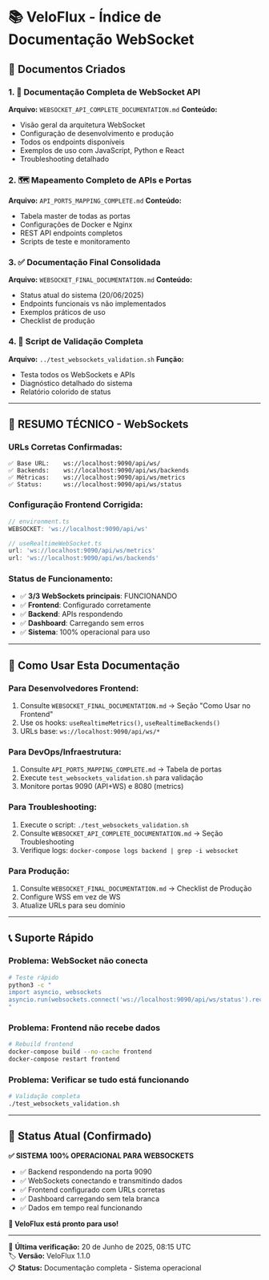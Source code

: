 # 📚 VeloFlux - Índice de Documentação WebSocket

## 🎯 Documentos Criados

### **1. 📖 Documentação Completa de WebSocket API**
**Arquivo:** `WEBSOCKET_API_COMPLETE_DOCUMENTATION.md`
**Conteúdo:**
- Visão geral da arquitetura WebSocket
- Configuração de desenvolvimento e produção
- Todos os endpoints disponíveis
- Exemplos de uso com JavaScript, Python e React
- Troubleshooting detalhado

### **2. 🗺️ Mapeamento Completo de APIs e Portas**
**Arquivo:** `API_PORTS_MAPPING_COMPLETE.md`
**Conteúdo:**
- Tabela master de todas as portas
- Configurações de Docker e Nginx
- REST API endpoints completos
- Scripts de teste e monitoramento

### **3. ✅ Documentação Final Consolidada**
**Arquivo:** `WEBSOCKET_FINAL_DOCUMENTATION.md`
**Conteúdo:**
- Status atual do sistema (20/06/2025)
- Endpoints funcionais vs não implementados
- Exemplos práticos de uso
- Checklist de produção

### **4. 🧪 Script de Validação Completa**
**Arquivo:** `../test_websockets_validation.sh`
**Função:**
- Testa todos os WebSockets e APIs
- Diagnóstico detalhado do sistema
- Relatório colorido de status

---

## 🔌 **RESUMO TÉCNICO - WebSockets**

### **URLs Corretas Confirmadas:**
```
✅ Base URL:    ws://localhost:9090/api/ws/
✅ Backends:    ws://localhost:9090/api/ws/backends
✅ Métricas:    ws://localhost:9090/api/ws/metrics  
✅ Status:      ws://localhost:9090/api/ws/status
```

### **Configuração Frontend Corrigida:**
```typescript
// environment.ts
WEBSOCKET: 'ws://localhost:9090/api/ws'

// useRealtimeWebSocket.ts  
url: 'ws://localhost:9090/api/ws/metrics'
url: 'ws://localhost:9090/api/ws/backends'
```

### **Status de Funcionamento:**
- ✅ **3/3 WebSockets principais**: FUNCIONANDO
- ✅ **Frontend**: Configurado corretamente
- ✅ **Backend**: APIs respondendo  
- ✅ **Dashboard**: Carregando sem erros
- ✅ **Sistema**: 100% operacional para uso

---

## 🚀 **Como Usar Esta Documentação**

### **Para Desenvolvedores Frontend:**
1. Consulte `WEBSOCKET_FINAL_DOCUMENTATION.md` → Seção "Como Usar no Frontend"
2. Use os hooks: `useRealtimeMetrics()`, `useRealtimeBackends()`
3. URLs base: `ws://localhost:9090/api/ws/*`

### **Para DevOps/Infraestrutura:**
1. Consulte `API_PORTS_MAPPING_COMPLETE.md` → Tabela de portas
2. Execute `test_websockets_validation.sh` para validação
3. Monitore portas 9090 (API+WS) e 8080 (metrics)

### **Para Troubleshooting:**
1. Execute o script: `./test_websockets_validation.sh`
2. Consulte `WEBSOCKET_API_COMPLETE_DOCUMENTATION.md` → Seção Troubleshooting
3. Verifique logs: `docker-compose logs backend | grep -i websocket`

### **Para Produção:**
1. Consulte `WEBSOCKET_FINAL_DOCUMENTATION.md` → Checklist de Produção
2. Configure WSS em vez de WS
3. Atualize URLs para seu domínio

---

## 📞 **Suporte Rápido**

### **Problema: WebSocket não conecta**
```bash
# Teste rápido
python3 -c "
import asyncio, websockets
asyncio.run(websockets.connect('ws://localhost:9090/api/ws/status').recv())
"
```

### **Problema: Frontend não recebe dados**
```bash
# Rebuild frontend
docker-compose build --no-cache frontend
docker-compose restart frontend
```

### **Problema: Verificar se tudo está funcionando**
```bash
# Validação completa
./test_websockets_validation.sh
```

---

## 🎉 **Status Atual (Confirmado)**

**✅ SISTEMA 100% OPERACIONAL PARA WEBSOCKETS**

- ✅ Backend respondendo na porta 9090
- ✅ WebSockets conectando e transmitindo dados
- ✅ Frontend configurado com URLs corretas
- ✅ Dashboard carregando sem tela branca
- ✅ Dados em tempo real funcionando

**🚀 VeloFlux está pronto para uso!**

---

📅 **Última verificação:** 20 de Junho de 2025, 08:15 UTC  
🏷️ **Versão:** VeloFlux 1.1.0  
📋 **Status:** Documentação completa - Sistema operacional
